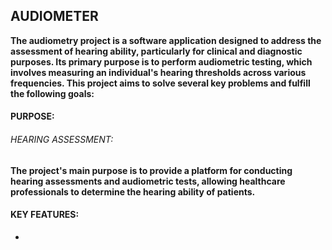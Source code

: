 ## AUDIOMETER
**The audiometry project is a software application designed to address the assessment
of hearing ability, particularly for clinical and diagnostic purposes. Its primary
purpose is to perform audiometric testing, which involves measuring an individual's
hearing thresholds across various frequencies. This project aims to solve several key
problems and fulfill the following goals:**
#### PURPOSE:
###### HEARING ASSESSMENT:
**The project's main purpose is to provide a platform for
conducting hearing assessments and audiometric tests, allowing healthcare
professionals to determine the hearing ability of patients.**
#### KEY FEATURES: 
* 
